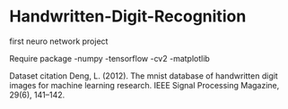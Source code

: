 # Handwritten-Digit-Recognition
first neuro network project

Require package
-numpy
-tensorflow
-cv2
-matplotlib

Dataset citation
Deng, L. (2012). The mnist database of handwritten digit images for machine learning research. IEEE Signal Processing Magazine, 29(6), 141–142.